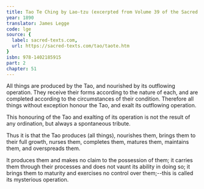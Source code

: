 ```yaml
---
title: Tao Te Ching by Lao-tzu (excerpted from Volume 39 of the Sacred Books of the East.)
year: 1890
translator: James Legge
code: lge
source: {
  label: sacred-texts.com,
  url: https://sacred-texts.com/tao/taote.htm
}
isbn: 978-1402185915
part: 2
chapter: 51
---
```

All things are produced by the Tao, and nourished by its outflowing operation. They receive their forms according to the nature of each, and are completed according to the circumstances of their condition.
Therefore all things without exception honour the Tao, and exalt its outflowing operation. 

This honouring of the Tao and exalting of its operation is not the result of any ordination, but always a spontaneous tribute.

Thus it is that the Tao produces (all things), nourishes them, brings them to their full growth, nurses them, completes them, matures them, maintains them, and overspreads them. 

It produces them and makes no claim to the possession of them;
it carries them through their processes and does not vaunt its ability in doing so; it brings them to maturity and exercises no control over them;--this is called its mysterious operation.